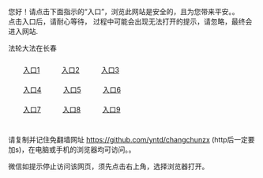 您好！请点击下面指示的“入口”，浏览此网站是安全的，且为您带来平安。。 <br/>
点击入口后，请耐心等待， 过程中可能会出现无法打开的提示，请忽略，最终会进入网站. </br>

法轮大法在长春<br/>
<div style="padding:10px"><a style="margin:20px" target="_blank" href="https://d2ktlfng9myun2.cloudfront.net/2Qpsp?hzljhrx" id="ccLink1" rel="nofollow">入口1</a> <a target="_blank" style="margin:20px" href="https://d6gicre0svj7t.cloudfront.net/2Qpsp?gimtdux" id="ccLink2" rel="nofollow">入口2</a> <a style="margin:20px" target="_blank" href="https://da4lsv9l5r0uz.cloudfront.net/2Qpsp?kzpbmuq" id="ccLink3" rel="nofollow">入口3</a></div>

<div style="padding:10px" ><a style="margin:20px" target="_blank" href="https://d2ktlfng9myun2.cloudfront.net/2Qpsp?hzljhrx" id="ccLink4" rel="nofollow">入口4</a> <a style="margin:20px" href="https://d6gicre0svj7t.cloudfront.net/2Qpsp?gimtdux" target="_blank" id="ccLink5" rel="nofollow">入口5</a> <a style="margin:20px" href="https://da4lsv9l5r0uz.cloudfront.net/2Qpsp?kzpbmuq" target="_blank" id="ccLink6" rel="nofollow">入口6</a></div>

<div style="padding:10px"><a style="margin:20px" target="_blank" href="https://d2ktlfng9myun2.cloudfront.net/2Qpsp?hzljhrx" id="ccLink7" rel="nofollow">入口7</a> <a style="margin:20px" href="https://d6gicre0svj7t.cloudfront.net/2Qpsp?gimtdux" target="_blank" id="ccLink8" rel="nofollow">入口8</a> <a style="margin:20px" target="_blank" href="https://da4lsv9l5r0uz.cloudfront.net/2Qpsp?kzpbmuq" id="ccLink9" rel="nofollow">入口9</a></div>

<br/>



请复制并记住免翻墙网址 https://github.com/yntd/changchunzx (http后一定要加s)，在电脑或手机的浏览器均可访问。。<br/>

微信如提示停止访问该网页，须先点击右上角，选择浏览器打开。
